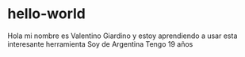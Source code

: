 # hello-world
Hola mi nombre es Valentino Giardino y estoy aprendiendo a usar esta interesante herramienta
Soy de Argentina
Tengo 19 años
